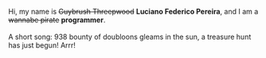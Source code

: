 Hi, my name is ~~Guybrush Threepwood~~ **Luciano Federico Pereira**, and I am a ~~wannabe pirate~~ **programmer**.<br><br>A short song: 938 bounty of doubloons gleams in the sun, a treasure hunt has just begun! Arrr!
